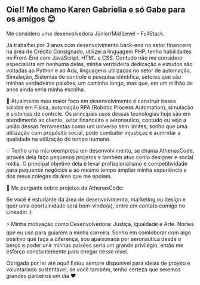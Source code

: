 
## Oie!! Me chamo Karen Gabriella e só Gabe para os amigos 😊

Me considero uma desenvolvedora Júnior/Mid Level - FullStack.

Já trabalhei por 3 anos com desenvolvimento back-end no setor financeiro na área de Crédito Consignado, utilizei a linguagem PHP, tenho habilidades no Front-End com JavaScript, HTML e CSS. Contudo não me considero especialista em nenhuma delas, minha verdadeira dedicação e estudos são voltadas ao Python e ao Ada, linguagens utilizadas no setor de automação, Simulação, Sistemas de controle e pesquisa ciêntifica, setores que são minhas verdadeiras paixões, um caminho longo, mas que, em um milhão de anos ainda seria minha escolha.

🧠 Atualmente meu maior foco em desenvolvimento é construir bases sólidas em Física, automação RPA (Robotic Process Automation), simulação e sistemas de controle. Os principais usos dessas tecnologias hoje são em atendimento ao cliente, setor financeiro e aeronautico, contudo eu vejo a união dessas ferramentas como um universo sem limites, sonho que uma utilização com propósito social, pode combater injustiças e aumrntar a qualidade na utilização do tempo humano.

💡 Tenho uma microeempresa em desenvolvimento, se chama AthenasCode, através dela faço pequenos projetos e também atuo como designer e social mídia. O principal objetivo dela é levar profissionalismo e competitividade para pequenos negócios e ao mesmo tempo ampliar minha experiência e dos meus colegas da área que me apoiam.

💬 Me pergunte sobre projetos da AthenasCode:

 Se você é estudante da área de desenvolvimento, marketing ou design e quer uma oportuinidade será bem-vindo(a), entre em contato comigo no Linkedin :)


⚡️ Minha motivação como Desenvolvedora:
Justiça, igualdade e Arte. Nortes que eu uso para guiarem a minha carreira. Sonho em comloborar com algo positivo que faça a diferença, sou apaixonada por aeronautica desde o berço e poder unir minhas paixões seria um grande privilégio, então me esforço constantemente para chegar nesse nível.

Obrigada por ler até aqui! Estou sempre disponível para ideias de projeto e voluntariado sustentavel, se você também, tenho certeza que seremos grandes parceiros um dia ❤️


